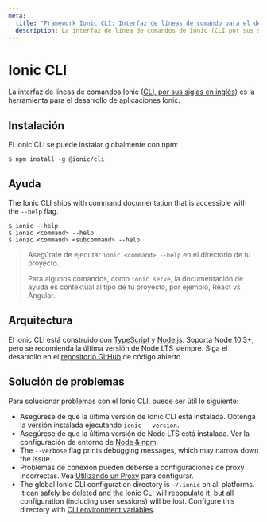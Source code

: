 ```yaml
---
meta:
  title: "Framework Ionic CLI: Interfaz de líneas de comando para el desarrollo de aplicaciones"
  description: La interfaz de línea de comandos de Ionic (CLI por sus siglas en inglés) es la herramienta para el desarrollo de aplicaciones Ionic. Instale nuestro framework globalmente con npm.
---
```


# Ionic CLI

La interfaz de líneas de comandos Ionic ([CLI, por sus siglas en inglés](/docs/reference/glossary#cli)) es la herramienta para el desarrollo de aplicaciones Ionic.

## Instalación

El Ionic CLI se puede instalar globalmente con npm:

```shell
$ npm install -g @ionic/cli
```

## Ayuda

The Ionic CLI ships with command documentation that is accessible with the `--help` flag.

```shell
$ ionic --help
$ ionic <command> --help
$ ionic <command> <subcommand> --help
```

> Asegúrate de ejecutar `ionic <command> --help` en el directorio de tu proyecto.
> 
> Para algunos comandos, como `ionic serve`, la documentación de ayuda es contextual al tipo de tu proyecto, por ejemplo, React vs Angular.

<!-- TODO: image? -->

## Arquitectura

El Ionic CLI está construido con [TypeScript](/docs/reference/glossary#typescript) y [Node.js](/docs/reference/glossary#node). Soporta Node 10.3+, pero se recomienda la última versión de Node LTS siempre. Siga el desarrollo en el <a href="https://github.com/ionic-team/ionic-cli" target="_blank">repositorio GitHub</a> de código abierto.

## Solución de problemas

Para solucionar problemas con el Ionic CLI, puede ser útil lo siguiente:

- Asegúrese de que la última versión de Ionic CLI está instalada. Obtenga la versión instalada ejecutando `ionic --version`.
- Asegúrese de que la última versión de Node LTS está instalada. Ver la configuración de entorno de [Node & npm](/docs/intro/environment#node-npm).
- The `--verbose` flag prints debugging messages, which may narrow down the issue.
- Problemas de conexión pueden deberse a configuraciones de proxy incorrectas. Vea [Utilizando un Proxy](/docs/cli/using-a-proxy) para configurar.
- The global Ionic CLI configuration directory is `~/.ionic` on all platforms. It can safely be deleted and the Ionic CLI will repopulate it, but all configuration (including user sessions) will be lost. Configure this directory with [CLI environment variables](/docs/cli/configuration#environment-variables).